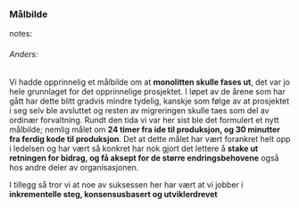 ### Målbilde


notes:
###### Anders:
Vi hadde opprinnelig et målbilde om at **monolitten skulle fases ut**, det var jo hele grunnlaget for det opprinnelige prosjektet. I løpet av de årene som har gått har dette blitt gradvis mindre tydelig, kanskje som følge av at prosjektet i seg selv ble avsluttet og resten av migreringen skulle taes som del av ordinær forvaltning. Rundt den tida vi var her sist ble det formulert et nytt målbilde; nemlig målet om **24 timer fra ide til produksjon, og 30 minutter fra ferdig kode til produksjon**. Det at dette målet har vært forankret helt opp i ledelsen og har vært så konkret har nok gjort det lettere å **stake ut retningen for bidrag, og få aksept for de større endringsbehovene** også hos andre deler av organisasjonen.

I tillegg så tror vi at noe av suksessen her har vært at vi jobber i **inkrementelle steg, konsensusbasert og utviklerdrevet**
